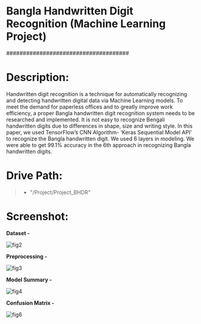 # Bangla Handwritten Digit Recognition (Machine Learning Project)
#####################################

# Description:

Handwritten digit recognition is a technique for automatically recognizing and detecting handwritten digital data via Machine Learning models. To meet the demand for paperless offices and to greatly improve work efficiency, a proper Bangla handwritten digit recognition system needs to be researched and implemented. It is not easy to recognize Bengali handwritten digits due to differences in shape, size and writing style. In this paper, we used TensorFlow’s CNN Algorithm- ‘Keras Sequential Model API’ to recognize the Bangla handwritten digit. We used 6 layers in modeling. We were able to get 99.1% accuracy in the 6th approach in recognizing Bangla handwritten digits.

# Drive Path:

> * "/Project/Project_BHDR"

# Screenshot:

**Dataset -**

![fig2](https://user-images.githubusercontent.com/48239104/164612849-66861364-827b-46b9-a7b6-ca8ae92d6d6e.png)

**Preprocessing -**

![fig3](https://user-images.githubusercontent.com/48239104/164612971-0dfdd017-44d6-4ab1-9620-523858cf863a.png)

**Model Summary -**

![fig4](https://user-images.githubusercontent.com/48239104/164613009-fb7079a8-f974-4e0b-9158-70506baca17f.png)

**Confusion Matrix -**

![fig6](https://user-images.githubusercontent.com/48239104/164613057-6a9a525f-3a0d-4d05-af94-0734bc765a10.png)
